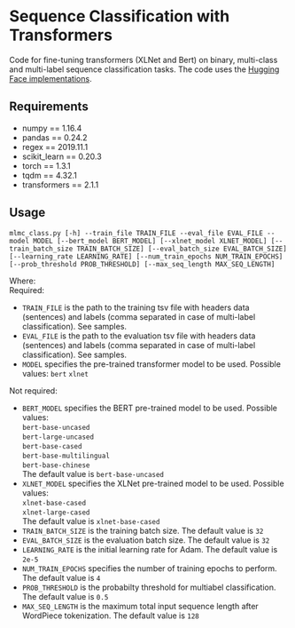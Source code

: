# Sequence Classification with Transformers
Code for fine-tuning transformers (XLNet and Bert) on binary, multi-class and multi-label sequence classification tasks.
The code uses the [Hugging Face implementations](https://github.com/huggingface/transformers/).

## Requirements
- numpy == 1.16.4
- pandas == 0.24.2
- regex == 2019.11.1
- scikit_learn == 0.20.3
- torch == 1.3.1
- tqdm == 4.32.1
- transformers == 2.1.1

## Usage
`mlmc_class.py [-h] --train_file TRAIN_FILE --eval_file EVAL_FILE --model MODEL [--bert_model BERT_MODEL] [--xlnet_model XLNET_MODEL]
                     [--train_batch_size TRAIN_BATCH_SIZE] [--eval_batch_size EVAL_BATCH_SIZE] [--learning_rate LEARNING_RATE]
                     [--num_train_epochs NUM_TRAIN_EPOCHS] [--prob_threshold PROB_THRESHOLD] [--max_seq_length MAX_SEQ_LENGTH]`

Where:  
Required:  
-   `TRAIN_FILE` is the path to the training tsv file with headers data (sentences) and labels (comma separated in case of multi-label classification). See samples.
-   `EVAL_FILE` is the path to the evaluation tsv file with headers data (sentences) and labels (comma separated in case of multi-label classification). See samples.
-   `MODEL` specifies the pre-trained transformer model to be used.  Possible values: 
        `bert`
        `xlnet`

Not required:  
-   `BERT_MODEL` specifies the BERT pre-trained model to be used. Possible values:  
        `bert-base-uncased`  
        `bert-large-uncased`  
        `bert-base-cased`  
        `bert-base-multilingual`  
        `bert-base-chinese`  
    The default value is `bert-base-uncased`  
-   `XLNET_MODEL` specifies the XLNet pre-trained model to be used. Possible values:  
        `xlnet-base-cased`  
        `xlnet-large-cased`  
    The default value is `xlnet-base-cased`
-	`TRAIN_BATCH_SIZE` is the training batch size.
    The default value is `32`
-	`EVAL_BATCH_SIZE` is the evaluation batch size.
    The default value is `32`
- `LEARNING_RATE` is the initial learning rate for Adam.
    The default value is `2e-5`
- `NUM_TRAIN_EPOCHS` specifies the number of training epochs to perform.
    The default value is `4`
- `PROB_THRESHOLD` is the probabilty threshold for multiabel classification.
    The default value is `0.5`
- `MAX_SEQ_LENGTH` is the maximum total input sequence length after WordPiece tokenization.
    The default value is `128`  
